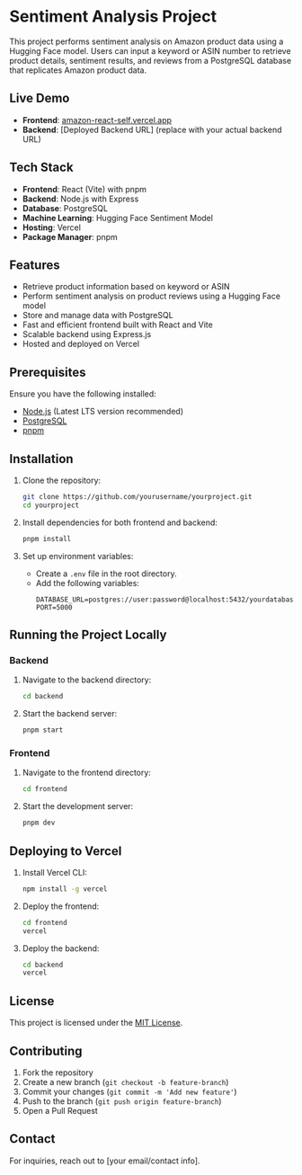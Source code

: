 # Sentiment Analysis Project

This project performs sentiment analysis on Amazon product data using a Hugging Face model. Users can input a keyword or ASIN number to retrieve product details, sentiment results, and reviews from a PostgreSQL database that replicates Amazon product data.

## Live Demo

- **Frontend**: [amazon-react-self.vercel.app](https://amazon-react-self.vercel.app)
- **Backend**: [Deployed Backend URL] (replace with your actual backend URL)

## Tech Stack

- **Frontend**: React (Vite) with pnpm
- **Backend**: Node.js with Express
- **Database**: PostgreSQL
- **Machine Learning**: Hugging Face Sentiment Model
- **Hosting**: Vercel
- **Package Manager**: pnpm

## Features

- Retrieve product information based on keyword or ASIN
- Perform sentiment analysis on product reviews using a Hugging Face model
- Store and manage data with PostgreSQL
- Fast and efficient frontend built with React and Vite
- Scalable backend using Express.js
- Hosted and deployed on Vercel

## Prerequisites

Ensure you have the following installed:

- [Node.js](https://nodejs.org/) (Latest LTS version recommended)
- [PostgreSQL](https://www.postgresql.org/)
- [pnpm](https://pnpm.io/)

## Installation

1. Clone the repository:
   ```sh
   git clone https://github.com/yourusername/yourproject.git
   cd yourproject
   ```

2. Install dependencies for both frontend and backend:
   ```sh
   pnpm install
   ```

3. Set up environment variables:
   - Create a `.env` file in the root directory.
   - Add the following variables:
     ```env
     DATABASE_URL=postgres://user:password@localhost:5432/yourdatabase
     PORT=5000
     ```

## Running the Project Locally

### Backend

1. Navigate to the backend directory:
   ```sh
   cd backend
   ```
2. Start the backend server:
   ```sh
   pnpm start
   ```

### Frontend

1. Navigate to the frontend directory:
   ```sh
   cd frontend
   ```
2. Start the development server:
   ```sh
   pnpm dev
   ```

## Deploying to Vercel

1. Install Vercel CLI:
   ```sh
   npm install -g vercel
   ```
2. Deploy the frontend:
   ```sh
   cd frontend
   vercel
   ```
3. Deploy the backend:
   ```sh
   cd backend
   vercel
   ```

## License

This project is licensed under the [MIT License](LICENSE).

## Contributing

1. Fork the repository
2. Create a new branch (`git checkout -b feature-branch`)
3. Commit your changes (`git commit -m 'Add new feature'`)
4. Push to the branch (`git push origin feature-branch`)
5. Open a Pull Request

## Contact

For inquiries, reach out to [your email/contact info].
